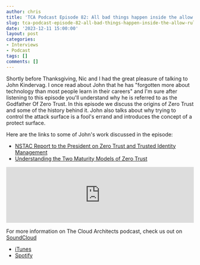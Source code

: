 ```yaml
---
author: chris
title: 'TCA Podcast Episode 82: All bad things happen inside the allow rule'
slug: tca-podcast-episode-82-all-bad-things-happen-inside-the-allow-rule
date: '2023-12-11 15:00:00'
layout: post
categories:
- Interviews
- Podcast
tags: []
comments: []
---
```


Shortly before Thanksgiving, Nic and I had the great pleasure of talking to John Kindervag. I once read about John that he has "forgotten more about technology than most people learn in their careers" and I'm sure after listening to this episode you'll understand why he is referred to as the Godfather Of Zero Trust. In this episode we discuss the origins of Zero Trust and some of the history behind it. John also talks about why trying to control the attack surface is a fool's errand and introduces the concept of a protect surface.

Here are the links to some of John's work discussed in the episode:
* [NSTAC Report to the President on Zero Trust and Trusted Identity Management](https://www.cisa.gov/sites/default/files/publications/NSTAC%20Report%20to%20the%20President%20on%20Zero%20Trust%20and%20Trusted%20Identity%20Management.pdf)
* [Understanding the Two Maturity Models of Zero Trust](https://cloudsecurityalliance.org/blog/2023/05/17/understanding-the-two-maturity-models-of-zero-trust/)

<p><iframe width="100%" height="150" scrolling="no" frameborder="no" allow="autoplay" src="https://w.soundcloud.com/player/?url=https%3A//api.soundcloud.com/tracks/1688181894&color=%23ff5500&auto_play=false&hide_related=false&show_comments=true&show_user=true&show_reposts=false&show_teaser=true&visual=true"></iframe></p>

For more information on The Cloud Architects podcast, check us out on [SoundCloud](https://soundcloud.com/thecloudarchitects/)

*   [iTunes](https://itunes.apple.com/us/podcast/the-cloud-architects-podcast/id1264479296?mt=2)
*   [Spotify](https://open.spotify.com/show/1GIpALJ9upyupGLLGIbUBD)
